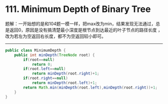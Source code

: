 # 111. Minimum Depth of Binary Tree

题解：一开始想的是和104题一模一样，把max改为min，结果发现无法通过，总是返回0，原因是没有搞清楚最小深度是根节点到达最近的叶子节点的路径长度 ，改为若左为空返回右长度，都不为空返回较小即可。

------

```java
public class MinimumDepth {
    public int minDepth(TreeNode root) {
        if(root==null)
            return 0;
        if(root.left==null)
            return minDepth(root.right)+1;
        if(root.right==null)
            return minDepth(root.left)+1;
        return Math.min(minDepth(root.left),minDepth(root.right))+1;
    }
}


```

